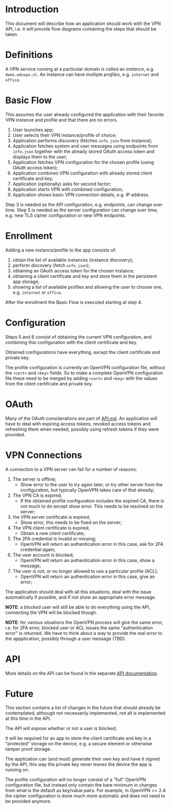 # Introduction

This document will describe how an application should work with the VPN API,
i.e. it will provide flow diagrams containing the steps that should be taken.

# Definitions

A VPN service running at a particular domain is called an _instance_, e.g. 
`demo.eduvpn.nl`. An instance can have multiple _profiles_, e.g. 
`internet` and `office`.

# Basic Flow

This assumes the user already configured the application with their favorite 
VPN instance and profile and that there are no errors.

1. User launches app;
2. User selects their VPN instance/profile of choice;
3. Application performs discovery (fetches `info.json` from instance);
4. Application fetches system and user messages using endpoints from 
   `info.json` together with the already stored OAuth access token and displays 
   them to the user;
5. Application fetches VPN configuration for the chosen profile (using OAuth 
   access token);
6. Application combines VPN configuration with already stored client 
   certificate and key;
7. Application (optionally) asks for second factor;
8. Application starts VPN with combined configuration;
9. Application shows basic VPN connection details, e.g. IP address.

Step 3 is needed as the API configuration, e.g. endpoints, can change over 
time. Step 5 is needed as the server configuration can change over time, e.g. 
new TLS cipher configuration or new VPN endpoints.

# Enrollment

Adding a new instance/profile to the app consists of:

1. obtain the list of available instances (instance discovery);
2. perform discovery (fetch `info.json`);
2. obtaining an OAuth access token for the chosen instance;
3. obtaining a client certificate and key and store them in the persistent app 
   storage;
4. showing a list of available profiles and allowing the user to choose one, 
   e.g. `internet` or `office`.

After the enrollment the Basic Flow is executed starting at step 4.

# Configuration

Steps 5 and 6 consist of obtaining the current VPN configuration, and combining
this configuration with the client certificate and key.

Obtained configurations have everything, except the client certificate and 
private key.

The profile configuration is currently an OpenVPN configuration file, without
the `<cert>` and `<key>` fields. So to make a complete OpenVPN configuration 
file these need to be merged by adding `<cert>` and `<key>` with the values
from the client certificate and private key.

# OAuth

Many of the OAuth considerations are part of [API.md](API.md). An application
will have to deal with expiring access tokens, revoked access tokens and 
refreshing them when needed, possibly using refresh tokens if they were 
provided.

# VPN Connections

A connection to a VPN server can fail for a number of reasons:

1. The server is offline;
   * Show error to the user to try again later, or try other server from the
     configuration, but typically OpenVPN takes care of that already;
2. The VPN CA is expired;
   * If the obtained profile configuration includes the expired CA, there is 
     not much to do except show error. This needs to be resolved on the server;
3. the VPN server certificate is expired;
   * Show error, this needs to be fixed on the server;
4. The VPN client certificate is expired;
   * Obtain a new client certificate;
5. The 2FA credential is invalid or missing;
   * OpenVPN will return an authentication error in this case, ask for 2FA 
     credential again;
6. The user account is blocked;
   * OpenVPN will return an authentication error in this case, show a message;
7. The user is not, or no longer allowed to use a particular profile (ACL);
   * OpenVPN will return an authentication error in this case, give an error;

The application should deal with all this situations, deal with the issue 
automatically if possible, and if not show an appropriate error message.

**NOTE**: a blocked user will still be able to do everything using the API, 
connecting the VPN will be blocked though.

**NOTE**: for various situations the OpenVPN process will give the same error,
i.e. for 2FA error, blocked user or ACL issues the same "authentication error"
is returned. We have to think about a way to provide the real error to the 
appplication, possibly through a user message (TBD).

# API 

More details on the API can be found in the separate 
[API documentation](API.md).

# Future

This section contains a list of changes in the future that should already be 
contemplated, although not necessarily implemented, not all is implemented at
this time in the API.

The API will expose whether or not a user is blocked;

It will be required for an app to store the client certificate and key in a 
"protected" storage on the device, e.g. a secure element or otherwise tamper 
proof storage.

The application can (and must) generate their own key and have it signed by 
the API, this way the private key never leaves the device the app is running 
on.

The profile configuration will no longer consist of a "full" OpenVPN 
configuration file, but instead only contain the bare minimum in changes from 
what is the default as key/value pairs. For example, in OpenVPN >= 2.4 the 
cipher configuration is done much more automatic and does not need to be 
provided anymore.
